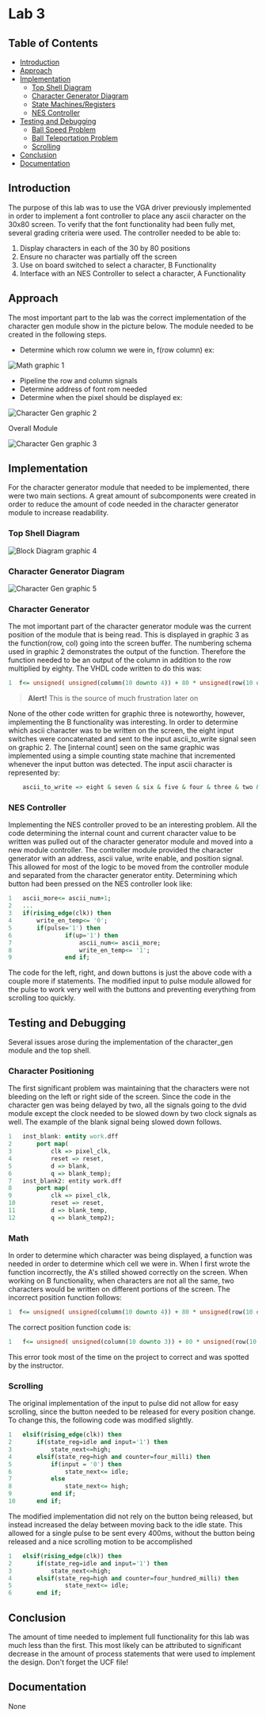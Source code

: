# Lab 3 #
## Table of Contents ##
- [Introduction](#introduction)
- [Approach](#approach)
- [Implementation](#implementation)
    - [Top Shell Diagram](#top-shell-diagram)
    - [Character Generator Diagram](#character-generator-diagram)
    - [State Machines/Registers](#character-generator)
    - [NES Controller](#nes-controller)
- [Testing and Debugging](#testing-and-debugging)
    - [Ball Speed Problem](#character-positioning)
    - [Ball Teleportation Problem](#math)
    - [Scrolling](#scrolling)
- [Conclusion](#conclusion)
- [Documentation](#documentation)


## Introduction ##
The purpose of this lab was to use the VGA driver previously implemented in order to implement a font controller to place any ascii character on the 30x80 screen.  To verify that the font functionality had been fully met, several grading criteria were used.  The controller needed to be able to:

 1. Display characters in each of the 30 by 80 positions  
 2. Ensure no character was partially off the screen  
 3. Use on board switched to select a character, B Functionality
 4. Interface with an NES Controller to select a character, A Functionality

## Approach ##
The most important part to the lab was the correct implementation of the character gen module show in the picture below.  The module needed to be created in the following steps.

 - Determine which row column we were in, f(row column) ex:


![Math](images/math.png)
graphic 1
 - Pipeline the row and column signals
 - Determine address of font rom needed
 - Determine when the pixel should be displayed ex:


![Character Gen](images/character.png)
graphic 2

Overall Module
 
![Character Gen](images/character_gen.jpg)
graphic 3
## Implementation ##
For the character generator module that needed to be implemented, there were two main sections.  A great amount of subcomponents were created in order to reduce the amount of code needed in the character generator module to increase readability.
### Top Shell Diagram ###
![Block Diagram](images/diagram.png)
graphic 4
### Character Generator Diagram ###
![Character Gen](images/character_gen.png)
graphic 5
### Character Generator ###
The mot important part of the character generator module was the current position of the module that is being read.  This is displayed in graphic 3 as the function(row, col) going into the screen buffer.  The numbering schema used in graphic 2 demonstrates the output of the function.  Therefore the function needed to be an output of the column in addition to the row multiplied by eighty.  The VHDL code written to do this was:
```vhdl
1  f<= unsigned( unsigned(column(10 downto 4)) + 80 * unsigned(row(10 downto 3)));
```
> **Alert!** This is the source of much frustration later on

None of the other code written for graphic three is noteworthy, however, implementing the B functionality was interesting.  In order to determine which ascii character was to be written on the screen, the eight input switches were concatenated and sent to the input ascii_to_write signal seen on graphic 2.   The [internal count] seen on the same graphic was implemented using a simple counting state machine that incremented whenever the input button was detected.  The input ascii character is represented by:
```vhdl
	ascii_to_write => eight & seven & six & five & four & three & two & one
```
### NES Controller ###
Implementing the NES controller proved to be an interesting problem.  All the code determining the internal count and current character value to be written was pulled out of the character generator module and moved into a new module controller.  The controller module provided the character generator with an address, ascii value, write enable, and position signal.  This allowed for most of the logic to be moved from the controller module and separated from the character generator entity.  Determining which button had been pressed on the NES controller look like:
```vhdl
1   ascii_more<= ascii_num+1;
2   ...
3	if(rising_edge(clk)) then
4		write_en_temp<= '0';
5		if(pulse='1') then
6				if(up='1') then
7			    	ascii_num<= ascii_more;
8					write_en_temp<= '1';
9				end if;
```
The code for the left, right, and down buttons is just the above code with a couple more if statements.  The modified input to pulse module allowed for the pulse to work very well with the buttons and preventing everything from scrolling too quickly.
## Testing and Debugging ###
Several issues arose during the implementation of the character_gen module and the top shell.
### Character Positioning ###
The first significant problem was maintaining that the characters were not bleeding on the left or right side of the screen.  Since the code in the character gen was being delayed by two, all the signals going to the dvid module except the clock needed to be slowed down by two clock signals as well.  The example of the blank signal being slowed down follows.
```vhdl
1	inst_blank: entity work.dff
2		port map(	 
3		    clk => pixel_clk,
4		    reset => reset,
5		    d => blank,
6		    q => blank_temp);
7	inst_blank2: entity work.dff
8		port map(
9		    clk => pixel_clk,
10		    reset => reset,	
11		    d => blank_temp,
12		    q => blank_temp2);
```
### Math ###
In order to determine which character was being displayed, a function was needed in order to determine which cell we were in.  When I first wrote the function incorrectly, the A's stilled showed correctly on the screen.  When working on B functionality, when characters are not all the same, two characters would be written on different portions of the screen.  The incorrect position function follows:
```vhdl
1  f<= unsigned( unsigned(column(10 downto 4)) + 80 * unsigned(row(10 downto 3)));
```
The correct position function code is:
```vhdl
1   f<= unsigned( unsigned(column(10 downto 3)) + 80 * unsigned(row(10 downto 4)));
```
This error took most of the time on the project to correct and was spotted by the instructor.
### Scrolling ###
The original implementation of the input to pulse did not allow for easy scrolling, since the button needed to be released for every position change.  To change this, the following code was modified slightly.
```vhdl
1	elsif(rising_edge(clk)) then
2		if(state_reg=idle and input='1') then
3			state_next<=high;
4		elsif(state_reg=high and counter=four_milli) then
5			if(input = '0') then
6				state_next<= idle;
7			else
8				state_next<= high;
9			end if;
10		end if;
```
The modified implementation did not rely on the button being released, but instead increased the delay between moving back to the idle state.  This allowed for a single pulse to be sent every 400ms, without the button being released and a nice scrolling motion to be accomplished
```vhdl
1	elsif(rising_edge(clk)) then
2		if(state_reg=idle and input='1') then
3			state_next<=high;
4		elsif(state_reg=high and counter=four_hundred_milli) then
5				state_next<= idle;
6		end if;
```
## Conclusion ##
The amount of time needed to implement full functionality for this lab was much less than the first.  This most likely can be attributed to significant decrease in the amount of process statements that were used to implement the design. Don't forget the UCF file!
## Documentation ##
None